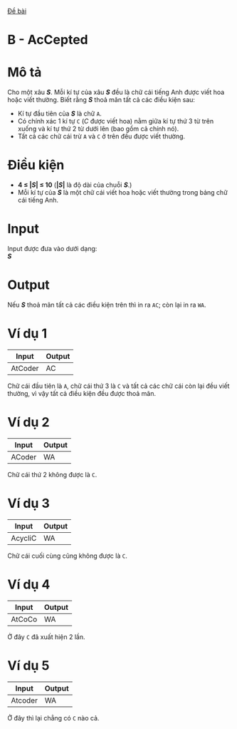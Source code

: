 [Đề bài](https://atcoder.jp/contests/ABC104/tasks/abc104_b)
# B - AcCepted
# Mô tả
Cho một xâu ***S***. Mỗi kí tự của xâu ***S*** đều là chữ cái tiếng Anh được viết hoa hoặc viết thường. Biết rằng ***S*** thoả mãn tất cả các điều kiện sau:
* Kí tự đầu tiên của ***S*** là chữ `A`.
* Có chính xác 1 kí tự `C` (*C* được viết hoa) nằm giữa kí tự thứ 3 từ trên xuống và kí tự thứ 2 từ dưới lên (bao gồm cả chính nó).
* Tất cả các chữ cái trừ `A` và `C` ở trên đều được viết thường.
# Điều kiện
* **4 ≤ |*S*| ≤ 10** (**|*S*|** là độ dài của chuỗi ***S***.)
* Mỗi kí tự của ***S*** là một chữ cái viết hoa hoặc viết thường trong bảng chữ cái tiếng Anh.
# Input
Input được đưa vào dưới dạng:\
***S***
# Output
Nếu ***S*** thoả mãn tất cả các điều kiện trên thì in ra `AC`; còn lại in ra `WA`.
# Ví dụ 1
Input|Output
-|-
AtCoder|AC

Chữ cái đầu tiên là `A`, chữ cái thứ 3 là `C` và tất cả các chữ cái còn lại đều viết thường, vì vậy tất cả điều kiện đều được thoả mãn.
# Ví dụ 2
Input|Output
-|-
ACoder|WA

Chữ cái thứ 2 không được là `C`.
# Ví dụ 3
Input|Output
-|-
AcycliC|WA

Chữ cái cuối cùng cũng không được là `C`.
# Ví dụ 4
Input|Output
-|-
AtCoCo|WA

Ở đây `C` đã xuất hiện 2 lần.
# Ví dụ 5
Input|Output
-|-
Atcoder|WA

Ở đây thì lại chẳng có `C` nào cả.
